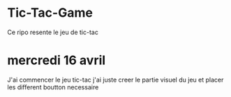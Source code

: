 # Tic-Tac-Game
Ce ripo resente le jeu de tic-tac
# mercredi 16 avril
J'ai commencer le jeu tic-tac j'ai juste creer le partie visuel du jeu et placer les different boutton necessaire
